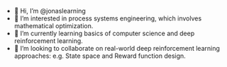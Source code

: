 - 👋 Hi, I’m @jonaslearning
- 👀 I’m interested in process systems engineering, which involves mathematical optimization.
- 🌱 I’m currently learning basics of computer science and deep reinforcement learning.
- 💞️ I’m looking to collaborate on real-world deep reinforcement learning approaches: e.g. State space and Reward function design.

<!---
jonaslearning/jonaslearning is a ✨ special ✨ repository because its `README.md` (this file) appears on your GitHub profile.
You can click the Preview link to take a look at your changes.
--->
